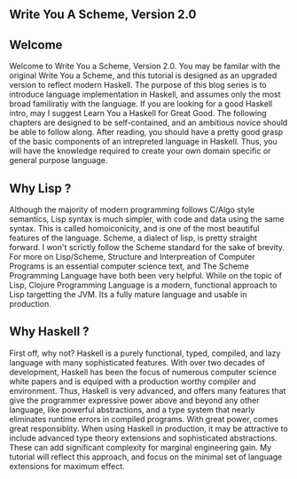 Write You A Scheme, Version 2.0
------------

## Welcome
Welcome to Write You a Scheme, Version 2.0. You may be familar with the original
Write You a Scheme, and this tutorial is designed as an upgraded version to
reflect modern Haskell. The purpose of this blog series is to introduce language
implementation in Haskell, and assumes only the most broad familiratiy with the
language. If you are looking for a good Haskell intro, may I suggest Learn You a
Haskell for Great Good. The following chapters are designed to be
self-contained, and an ambitious novice should be able to follow along. After
reading, you should have a pretty good grasp of the basic components of an
intrepreted language in Haskell.  Thus, you will have the knowledge required to
create your own domain specific or general purpose language.

## Why Lisp ?
Although the majority of modern programming follows C/Algo style semantics, Lisp
syntax is much simpler, with code and data using the same syntax.  This is
called homoiconicity, and is one of the most beautiful features of the language. Scheme, a
dialect of lisp, is pretty straight forward. I won't scrictly follow the Scheme
standard for the sake of brevity.  For more on Lisp/Scheme, Structure and
Interpreation of Computer Programs is an essential computer science text, and
The Scheme Programming Language have both been very helpful. While on the topic
of Lisp, Clojure Programming Language is a modern, functional approach to Lisp
targetting the JVM.  Its a fully mature language and usable in production. 

## Why Haskell ?
First off, why not? Haskell is a purely functional, typed, compiled, and lazy language with
many sophisticated features. With over two decades of development, Haskell has
been the focus of numerous computer science white papers and is equiped with a
production worthy compiler and environment. Thus, Haskell is very advanced, and
offers many features that give the programmer expressive power above and beyond
any other language, like powerful abstractions, and a type system that nearly eliminates
runtime errors in compiled programs. With great power, comes great responsiblity. 
When using Haskell in production, it may be attractive to include advanced type 
theory extensions and sophisticated abstractions. These can add 
significant complexity for marginal engineering gain. My tutorial will reflect this approach, and focus on 
the minimal set of language extensions for maximum effect. 


